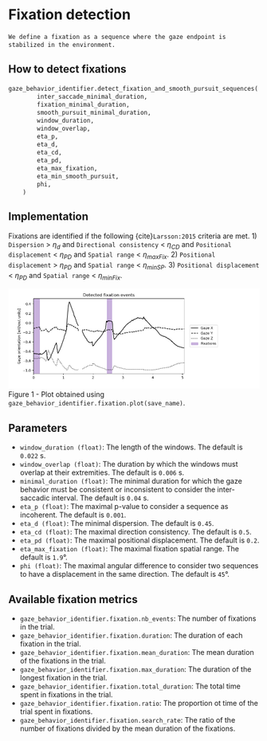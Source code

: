 # Fixation detection

```{admonition} Fixation definition
We define a fixation as a sequence where the gaze endpoint is stabilized in the environment.
```

## How to detect fixations
```python3 
gaze_behavior_identifier.detect_fixation_and_smooth_pursuit_sequences(
        inter_saccade_minimal_duration,
        fixation_minimal_duration,
        smooth_pursuit_minimal_duration,
        window_duration,
        window_overlap,
        eta_p,
        eta_d,
        eta_cd,
        eta_pd,
        eta_max_fixation,
        eta_min_smooth_pursuit,
        phi,
    )
```

## Implementation
Fixations are identified if the following {cite}`Larsson:2015` criteria are met.
    1) `Dispersion` > $\eta_d$ and `Directional consistency` < $\eta_{CD}$ and `Positional displacement` < $\eta_{PD}$ and `Spatial range` < $\eta_{maxFix}$.
    2) `Positional displacement` > $\eta_{PD}$ and `Spatial range` < $\eta_{minSP}$.
    3) `Positional displacement` < $\eta_{PD}$ and `Spatial range` < $\eta_{minFix}$.

![fixation_detection.png](../figures/fixation_detection.png)
Figure 1 - Plot obtained using `gaze_behavior_identifier.fixation.plot(save_name)`.

## Parameters
- `window_duration (float)`: The length of the windows. The default is `0.022` s.
- `window_overlap (float)`: The duration by which the windows must overlap at their extremities. The default is `0.006` s.
- `minimal_duration (float)`: The minimal duration for which the gaze behavior must be consistent or inconsistent to consider the inter-saccadic interval. The default is `0.04` s.
- `eta_p (float)`: The maximal p-value to consider a sequence as incoherent. The default is `0.001`.
- `eta_d (float)`: The minimal dispersion. The default is `0.45`.
- `eta_cd (float)`: The maximal direction consistency. The default is `0.5`.
- `eta_pd (float)`: The maximal positional displacement. The default is `0.2`.
- `eta_max_fixation (float)`: The maximal fixation spatial range. The default is `1.9`°.
- `phi (float)`: The maximal angular difference to consider two sequences to have a displacement in the same direction. The default is `45`°.

## Available fixation metrics 
- `gaze_behavior_identifier.fixation.nb_events`: The number of fixations in the trial.
- `gaze_behavior_identifier.fixation.duration`: The duration of each fixation in the trial.
- `gaze_behavior_identifier.fixation.mean_duration`: The mean duration of the fixations in the trial.
- `gaze_behavior_identifier.fixation.max_duration`: The duration of the longest fixation in the trial.
- `gaze_behavior_identifier.fixation.total_duration`: The total time spent in fixations in the trial.
- `gaze_behavior_identifier.fixation.ratio`: The proportion ot time of the trial spent in fixations.
- `gaze_behavior_identifier.fixation.search_rate`: The ratio of the number of fixations divided by the mean duration of the fixations.
